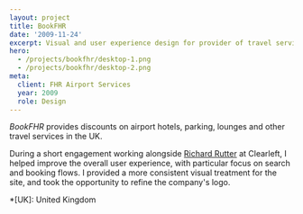 ```yaml
---
layout: project
title: BookFHR
date: '2009-11-24'
excerpt: Visual and user experience design for provider of travel services
hero:
  - /projects/bookfhr/desktop-1.png
  - /projects/bookfhr/desktop-2.png
meta:
  client: FHR Airport Services
  year: 2009
  role: Design
---
```

_BookFHR_ provides discounts on airport hotels, parking, lounges and other travel services in the UK.

During a short engagement working alongside [Richard Rutter][1] at Clearleft, I helped improve the overall user experience, with particular focus on search and booking flows. I provided a more consistent visual treatment for the site, and took the opportunity to refine the company's logo.

[1]: http://clearleft.com/is/richard-rutter/

*[UK]: United Kingdom

